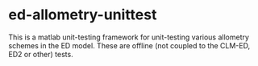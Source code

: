 # ed-allometry-unittest
This is a matlab unit-testing framework for unit-testing various allometry schemes in the ED model.  These are offline (not coupled to the CLM-ED, ED2 or other) tests.
